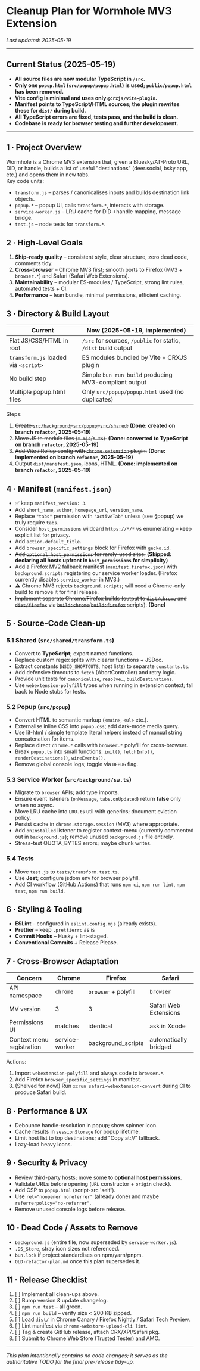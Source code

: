 # Cleanup Plan for Wormhole MV3 Extension

_Last updated: 2025-05-19_

---

## Current Status (2025-05-19)

- **All source files are now modular TypeScript in `/src`.**
- **Only one `popup.html` (`src/popup/popup.html`) is used; `public/popup.html` has been removed.**
- **Vite config is minimal and uses only `@crxjs/vite-plugin`.**
- **Manifest points to TypeScript/HTML sources; the plugin rewrites these for `dist/` during build.**
- **All TypeScript errors are fixed, tests pass, and the build is clean.**
- **Codebase is ready for browser testing and further development.**

---

## 1 · Project Overview

Wormhole is a Chrome MV3 extension that, given a Bluesky/AT-Proto URL, DID, or handle, builds a list of useful "destinations" (deer.social, bsky.app, etc.) and opens them in new tabs.  
Key code units:

- `transform.js` – parses / canonicalises inputs and builds destination link objects.
- `popup.*` – popup UI, calls `transform.*`, interacts with storage.
- `service-worker.js` – LRU cache for DID→handle mapping, message bridge.
- `test.js` – node tests for `transform.*`.

## 2 · High-Level Goals

1. **Ship-ready quality** – consistent style, clear structure, zero dead code, comments tidy.
2. **Cross-browser** – Chrome MV3 first; smooth ports to Firefox (MV3 + `browser.*`) and Safari (Safari Web Extensions).
3. **Maintainability** – modular ES-modules / TypeScript, strong lint rules, automated tests + CI.
4. **Performance** – lean bundle, minimal permissions, efficient caching.

## 3 · Directory & Build Layout

| Current                              | Now (2025-05-19, implemented)                                  |
| ------------------------------------ | -------------------------------------------------------------- |
| Flat JS/CSS/HTML in root             | `/src` for sources, `/public` for static, `/dist` build output |
| `transform.js` loaded via `<script>` | ES modules bundled by Vite + CRXJS plugin                      |
| No build step                        | Simple `bun run build` producing MV3-compliant output          |
| Multiple popup.html files            | Only `src/popup/popup.html` used (no duplicates)               |

Steps:

1. ~~Create `src/background`, `src/popup`, `src/shared`.~~ **(Done: created on branch `refactor`, 2025-05-19)**
2. ~~Move JS to module files (`*.mjs`/`*.ts`).~~ **(Done: converted to TypeScript on branch `refactor`, 2025-05-19)**
3. ~~Add Vite / Rollup config with `chrome-extension` plugin.~~ **(Done: implemented on branch `refactor`, 2025-05-19)**
4. ~~Output `dist/manifest.json`, icons, HTML.~~ **(Done: implemented on branch `refactor`, 2025-05-19)**

## 4 · Manifest (`manifest.json`)

- ✅ keep `manifest_version: 3`.
- Add `short_name`, `author`, `homepage_url`, `version_name`.
- Replace `"tabs"` permission with `"activeTab"` unless (see §popup) we truly require `tabs`.
- Consider `host_permissions` wildcard `https://*/*` vs enumerating – keep explicit list for privacy.
- Add `action.default_title`.
- Add `browser_specific_settings` block for Firefox with `gecko.id`.
- ~~Add `optional_host_permissions` for rarely-used sites.~~ **(Skipped: declaring all hosts upfront in `host_permissions` for simplicity)**
- Add a Firefox MV2 fallback manifest (`manifest.firefox.json`) with `background.scripts` registering our service worker loader. (Firefox currently disables `service_worker` in MV3.)
- ⚠️ Chrome MV3 rejects `background.scripts`; will need a Chrome-only build to remove it for final release.
- ~~Implement separate Chrome/Firefox builds (output to `dist/chrome` and `dist/firefox` via `build:chrome`/`build:firefox` scripts).~~ **(Done)**

## 5 · Source-Code Clean-up

### 5.1 Shared (`src/shared/transform.ts`)

- Convert to **TypeScript**; export named functions.
- Replace custom regex splits with clearer functions + JSDoc.
- Extract constants (`NSID_SHORTCUTS`, host lists) to separate `constants.ts`.
- Add defensive timeouts to `fetch` (AbortController) and retry logic.
- Provide unit tests for `canonicalize`, `resolve…`, `buildDestinations`.
- Use `webextension-polyfill` types when running in extension context; fall back to Node stubs for tests.

### 5.2 Popup (`src/popup`)

- Convert HTML to semantic markup (`<main>`, `<ul>` etc.).
- Externalise inline CSS into `popup.css`; add dark-mode media query.
- Use lit-html / simple template literal helpers instead of manual string concatenation for items.
- Replace direct `chrome.*` calls with `browser.*` polyfill for cross-browser.
- Break `popup.ts` into small functions: `init()`, `fetchInfo()`, `renderDestinations()`, `wireEvents()`.
- Remove global console logs; toggle via `DEBUG` flag.

### 5.3 Service Worker (`src/background/sw.ts`)

- Migrate to `browser` APIs; add type imports.
- Ensure event listeners (`onMessage`, `tabs.onUpdated`) return **false** only when no async.
- Move LRU cache into `LRU.ts` util with generics; document eviction policy.
- Persist cache in `chrome.storage.session` (MV3) where appropriate.
- Add `onInstalled` listener to register context-menu (currently commented out in `background.js`); remove unused `background.js` file entirely.
- Stress-test QUOTA_BYTES errors; maybe chunk writes.

### 5.4 Tests

- Move `test.js` to `tests/transform.test.ts`.
- Use **Jest**; configure jsdom env for browser polyfill.
- Add CI workflow (GitHub Actions) that runs `npm ci`, `npm run lint`, `npm test`, `npm run build`.

## 6 · Styling & Tooling

- **ESLint** – configured in `eslint.config.mjs` (already exists).
- **Prettier** – keep `.prettierrc` as is
- **Commit Hooks** – Husky + lint-staged.
- **Conventional Commits** + Release Please.

## 7 · Cross-Browser Adaptation

| Concern                   | Chrome         | Firefox              | Safari                |
| ------------------------- | -------------- | -------------------- | --------------------- |
| API namespace             | `chrome`       | `browser` + polyfill | `browser`             |
| MV version                | 3              | 3                    | Safari Web Extensions |
| Permissions UI            | matches        | identical            | ask in Xcode          |
| Context menu registration | service-worker | background_scripts   | automatically bridged |

Actions:

1. Import `webextension-polyfill` and always code to `browser.*`.
2. Add Firefox `browser_specific_settings` in manifest.
3. (Shelved for now!) Run `xcrun safari-webextension-convert` during CI to produce Safari build.

## 8 · Performance & UX

- Debounce handle-resolution in popup; show spinner icon.
- Cache results in `sessionStorage` for popup lifetime.
- Limit host list to top destinations; add "Copy at://" fallback.
- Lazy-load heavy icons.

## 9 · Security & Privacy

- Review third-party hosts; move some to **optional host permissions**.
- Validate URLs before opening (`URL` constructor + `origin` check).
- Add CSP to `popup.html` (script-src 'self').
- Use `rel="noopener noreferrer"` (already done) and maybe `referrerpolicy="no-referrer"`.
- Remove unused console logs before release.

## 10 · Dead Code / Assets to Remove

- `background.js` (entire file, now superseded by `service-worker.js`).
- `.DS_Store`, stray icon sizes not referenced.
- `bun.lock` if project standardises on npm/yarn/pnpm.
- `OLD-refactor-plan.md` once this plan supersedes it.

## 11 · Release Checklist

1. [ ] Implement all clean-ups above.
2. [ ] Bump version & update changelog.
3. [ ] `npm run test` – all green.
4. [ ] `npm run build` – verify size < 200 KB zipped.
5. [ ] Load `dist/` in Chrome Canary / Firefox Nightly / Safari Tech Preview.
6. [ ] Lint manifest via `chrome-webstore-upload-cli lint`.
7. [ ] Tag & create GitHub release, attach CRX/XPI/Safari pkg.
8. [ ] Submit to Chrome Web Store (Trusted Tester) and AMO.

---

_This plan intentionally contains no code changes; it serves as the authoritative TODO for the final pre-release tidy-up._
